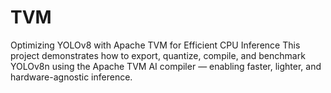 # TVM
Optimizing YOLOv8 with Apache TVM for Efficient CPU Inference This project demonstrates how to export, quantize, compile, and benchmark YOLOv8n using the Apache TVM AI compiler — enabling faster, lighter, and hardware-agnostic inference.
